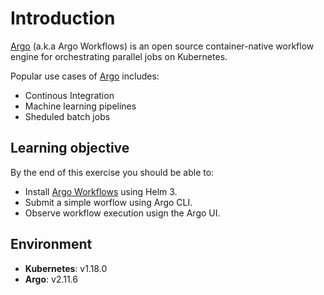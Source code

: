 # Introduction

[Argo](https://argoproj.github.io/projects/argo) (a.k.a Argo Workflows) is an open source container-native workflow engine for orchestrating parallel jobs on Kubernetes.

Popular use cases of [Argo](https://argoproj.github.io/projects/argo) includes:

* Continous Integration
* Machine learning pipelines
* Sheduled batch jobs

## Learning objective

By the end of this exercise you should be able to:

* Install [Argo Workflows](https://argoproj.github.io/projects/argo) using Helm 3.
* Submit a simple worflow using Argo CLI.
* Observe workflow execution usign the Argo UI.

## Environment

* **Kubernetes**: v1.18.0
* **Argo**: v2.11.6
